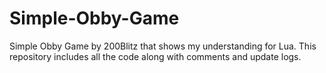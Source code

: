 # Simple-Obby-Game
Simple Obby Game by 200Blitz that shows my understanding for Lua. This repository includes all the code along with comments and update logs.
